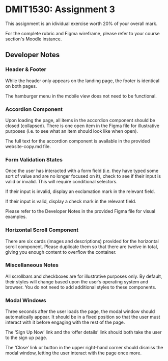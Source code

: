 # DMIT1530: Assignment 3

This assignment is an idividual exercise worth 20% of your overall mark. 

For the complete rubric and Figma wireframe, please refer to your course section's Moodle instance. 


## Developer Notes


### Header & Footer

While the header only appears on the landing page, the footer is identical on both pages. 

The hamburger menu in the mobile view does not need to be functional.


### Accordion Component

Upon loading the page, all items in the accordion component should be closed (collapsed). There is one open item in the Figma file for illustrative purposes (i.e. to see what an item should look like when open). 

The full text for the accordion component is available in the provided website-copy.md file. 


### Form Validation States
 
Once the user has interacted with a form field (i.e. they have typed some sort of value and are no longer focused on it), check to see if their input is valid or invalid. This will require conditional selectors.

If their input is invalid, display an exclamation mark in the relevant field. 

If their input is valid, display a check mark in the relevant field. 

Please refer to the Developer Notes in the provided Figma file for visual examples. 


### Horizontal Scroll Component

There are six cards (images and descriptions) provided for the horizontal scroll component. Please duplicate them so that there are twelve in total, giving you enough content to overflow the container.


### Miscellaneous Notes

All scrollbars and checkboxes are for illustrative purposes only. By default, their styles will change based upon the user’s operating system and browser. You do not need to add additional styles to these components. 


### Modal Windows

Three seconds after the user loads the page, the modal window should automatically appear. It should be in a fixed position so that the user must interact with it before engaging with the rest of the page.

The ‘Sign Up Now’ link and the ‘offer details’ link should both take the user to the sign up page.

The ‘Close’ link or button in the upper right-hand corner should dismiss the modal window, letting the user interact with the page once more.
